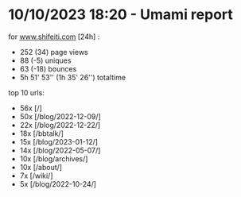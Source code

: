 # 10/10/2023 18:20 - Umami report
for www.shifeiti.com [24h] :

 - 252 (34) page views
 - 88 (-5) uniques
 - 63 (-18) bounces
 - 5h 51' 53'' (1h 35' 26'') totaltime


top 10 urls:
 - 56x [/]
 - 50x [/blog/2022-12-09/]
 - 22x [/blog/2022-12-22/]
 - 18x [/bbtalk/]
 - 15x [/blog/2023-01-12/]
 - 14x [/blog/2022-05-07/]
 - 10x [/blog/archives/]
 - 10x [/about/]
 - 7x [/wiki/]
 - 5x [/blog/2022-10-24/]


